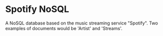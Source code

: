 # Spotify NoSQL

A NoSQL database based on the music streaming service "Spotify". Two examples of documents would be 'Artist' and 'Streams'.

